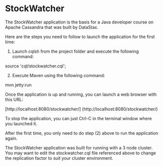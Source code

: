 StockWatcher
============

The StockWatcher application is the basis for a Java developer course on Apache Cassandra
that was built by DataStax.

Here are the steps you need to follow to launch the application for the first time:

1. Launch cqlsh from the project folder and execute the following command:

source 'cql/stockwatcher.cql';

2. Execute Maven using the following command:

mvn jetty:run

Once the application is up and running, you can launch a web browser with this URL:

[http://localhost:8080/stockwatcher/] (http://localhost:8080/stockwatcher/)

To stop the application, you can just Ctrl-C in the terminal window where you launched it.

After the first time, you only need to do step (2) above to run the application again.

The StockWatcher application was built for running with a 3 node cluster. You may want to 
edit the stockwatcher.cql file referenced above to change the replication factor to suit 
your cluster environment.

